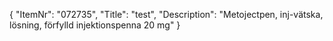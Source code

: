 {
  "ItemNr": "072735",
  "Title": "test",
  "Description": "Metojectpen, inj-vätska, lösning, förfylld injektionspenna 20 mg"
}
